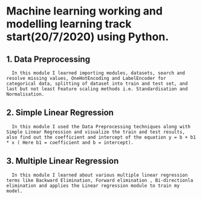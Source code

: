 # Machine learning working and modelling learning track start(20/7/2020) using Python.
## 1. Data Preprocessing
      In this module I learned importing modules, datasets, search and resolve missing values, OneHotEncoding and LabelEncoder for categorical data, splitting of dataset into train and test set, and last but not least Feature scaling methods i.e. Standardisation and Normalisation.
## 2. Simple Linear Regression
      In this module I used the Data Preprocessing techniques along with Simple Linear Regression and visualize the train and test results, also find out the coefficient and intercept of the equation y = b + b1 * x ( Here b1 = coefficient and b = intercept).
## 3. Multiple Linear Regression
      In this module I learned about various multiple linear regression terms like Backward Elimination, Forward elimination , Bi-directionla elimination and applies the Linear regression module to train my model.
